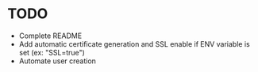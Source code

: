 # TODO

* Complete README
* Add automatic certificate generation and SSL enable if ENV variable is set (ex: "SSL=true")
* Automate user creation
